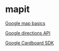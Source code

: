 # mapit
[Google map basics](http://www.w3schools.com/googleapi/google_maps_basic.asp)

[Google directions API](https://developers.google.com/maps/documentation/directions/)

[Google Cardboard SDK](https://developers.google.com/cardboard/overview)




















